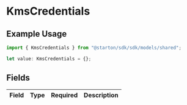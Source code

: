 # KmsCredentials

## Example Usage

```typescript
import { KmsCredentials } from "@starton/sdk/sdk/models/shared";

let value: KmsCredentials = {};
```

## Fields

| Field       | Type        | Required    | Description |
| ----------- | ----------- | ----------- | ----------- |